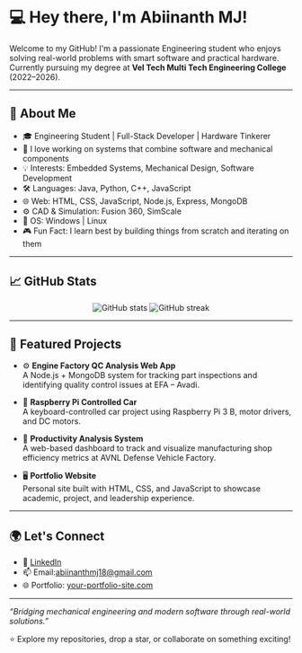 # 💻 Hey there, I'm Abiinanth MJ!

Welcome to my GitHub! I'm a passionate Engineering student who enjoys solving real-world problems with smart software and practical hardware. Currently pursuing my degree at **Vel Tech Multi Tech Engineering College** (2022–2026).

---

## 🚀 About Me

- 🎓 Engineering Student | Full-Stack Developer | Hardware Tinkerer  
- 🔧 I love working on systems that combine software and mechanical components  
- 💡 Interests: Embedded Systems, Mechanical Design, Software Development  
- 🛠️ Languages: Java, Python, C++, JavaScript  
- 🌐 Web: HTML, CSS, JavaScript, Node.js, Express, MongoDB  
- ⚙️ CAD & Simulation: Fusion 360, SimScale  
- 🐧 OS: Windows | Linux  
- 🎮 Fun Fact: I learn best by building things from scratch and iterating on them

---

## 📈 GitHub Stats

<p align="center">
  <img src="https://github-readme-stats.vercel.app/api?username=YOUR_GITHUB_USERNAME&show_icons=true&theme=radical" alt="GitHub stats" />
  <img src="https://github-readme-streak-stats.herokuapp.com/?user=YOUR_GITHUB_USERNAME&theme=radical" alt="GitHub streak" />
</p>

---

## 📌 Featured Projects

- ⚙️ **Engine Factory QC Analysis Web App**  
  A Node.js + MongoDB system for tracking part inspections and identifying quality control issues at EFA – Avadi.

- 🚗 **Raspberry Pi Controlled Car**  
  A keyboard-controlled car project using Raspberry Pi 3 B, motor drivers, and DC motors.

- 🔩 **Productivity Analysis System**  
  A web-based dashboard to track and visualize manufacturing shop efficiency metrics at AVNL Defense Vehicle Factory.

- 🖥️ **Portfolio Website**  
  Personal site built with HTML, CSS, and JavaScript to showcase academic, project, and leadership experience.

---

## 🌍 Let's Connect

- 💼 [LinkedIn]([https://www.linkedin.com/in/YOUR-LINKEDIN](https://www.linkedin.com/in/abiinanth-m-j-a39784294/))
- 📫 Email:abiinanthmj18@gmail.com
- 🌐 Portfolio: [your-portfolio-site.com]([https://your-portfolio-site.com](https://abiinanth.netlify.app/))
---

_“Bridging mechanical engineering and modern software through real-world solutions.”_

⭐️ Explore my repositories, drop a star, or collaborate on something exciting!
